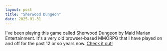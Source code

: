 ```yaml
---
layout: post
title: "Sherwood Dungeon"
date: 2025-01-31
---
```


I've been playing this game called Sherwood Dungeon by Maid Marian Entertainment. It's a very old browser-based MMORPG that I have played on and off for the past 12 or so years now. [Check it out!](https://www.sherwooddungeon.com/)
